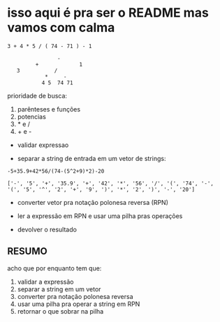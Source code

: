 # isso aqui é pra ser o README mas vamos com calma

```
3 + 4 * 5 / ( 74 - 71 ) - 1

                -
         +             1
   3           /
            *     -
           4 5  74 71
```

prioridade de busca:
1. parênteses e funções
2. potencias
3. \* e /
4. \+ e -

- validar expressao

- separar a string de entrada em um vetor de strings:

```
-5+35.9+42*56/(74-(5^2+9)*2)-20

['-', '5', '+', '35.9', '+', '42', '*', '56', '/', '(', '74', '-', '(', '5', '^', '2', '+', '9', ')', '*', '2', ')', '-', '20']
```

- converter vetor pra notação polonesa reversa (RPN)

- ler a expressão em RPN e usar uma pilha pras operações

- devolver o resultado

## RESUMO

acho que por enquanto tem que:

1. validar a expressão
2. separar a string em um vetor
3. converter pra notação polonesa reversa
4. usar uma pilha pra operar a string em RPN
5. retornar o que sobrar na pilha

